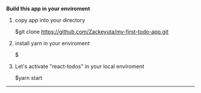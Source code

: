 __Build this app in your enviroment__

1. copy app into your directory

    $git clone https://github.com/Zackeyuta/my-first-todo-app.git

1. install yarn in your enviroment

    $

1. Let's activate "react-todos" in your local enviroment

    $yarn start
    
***
